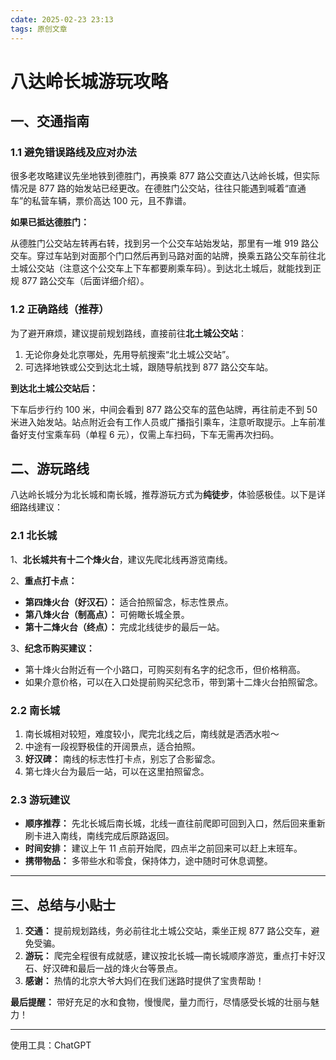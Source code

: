 ```yaml
---
cdate: 2025-02-23 23:13
tags: 原创文章 
---
```


# 八达岭长城游玩攻略

## 一、交通指南

### 1.1 避免错误路线及应对办法

很多老攻略建议先坐地铁到德胜门，再换乘 877 路公交直达八达岭长城，但实际情况是 877 路的始发站已经更改。在德胜门公交站，往往只能遇到喊着“直通车”的私营车辆，票价高达 100 元，且不靠谱。

**如果已抵达德胜门：**

从德胜门公交站左转再右转，找到另一个公交车站始发站，那里有一堆 919 路公交车。穿过车站到对面那个门口然后再到马路对面的站牌，换乘五路公交车前往北土城公交站（注意这个公交车上下车都要刷乘车码）。到达北土城后，就能找到正规 877 路公交车（后面详细介绍）。

### 1.2 正确路线（推荐）

为了避开麻烦，建议提前规划路线，直接前往**北土城公交站**：

1. 无论你身处北京哪处，先用导航搜索“北土城公交站”。
2. 可选择地铁或公交到达北土城，跟随导航找到 877 路公交车站。

**到达北土城公交站后：**

下车后步行约 100 米，中间会看到 877 路公交车的蓝色站牌，再往前走不到 50 米进入始发站。站点附近会有工作人员或广播指引乘车，注意听取提示。上车前准备好支付宝乘车码（单程 6 元），仅需上车扫码，下车无需再次扫码。

## 二、游玩路线

八达岭长城分为北长城和南长城，推荐游玩方式为**纯徒步**，体验感极佳。以下是详细路线建议：

### 2.1 北长城

1、**北长城共有十二个烽火台**，建议先爬北线再游览南线。

2、**重点打卡点：**

- **第四烽火台（好汉石）：** 适合拍照留念，标志性景点。
- **第八烽火台（制高点）：** 可俯瞰长城全景。
- **第十二烽火台（终点）：** 完成北线徒步的最后一站。

3、**纪念币购买建议：**

- 第十烽火台附近有一个小路口，可购买刻有名字的纪念币，但价格稍高。
- 如果介意价格，可以在入口处提前购买纪念币，带到第十二烽火台拍照留念。

### 2.2 南长城

1. 南长城相对较短，难度较小，爬完北线之后，南线就是洒洒水啦～
2. 中途有一段视野极佳的开阔景点，适合拍照。
3. **好汉碑：** 南线的标志性打卡点，别忘了合影留念。
4. 第七烽火台为最后一站，可以在这里拍照留念。

### 2.3 游玩建议

- **顺序推荐：** 先北长城后南长城，北线一直往前爬即可回到入口，然后回来重新刷卡进入南线，南线完成后原路返回。
- **时间安排：** 建议上午 11 点前开始爬，四点半之前回来可以赶上末班车。
- **携带物品：** 多带些水和零食，保持体力，途中随时可休息调整。

---

## 三、总结与小贴士

1. **交通：** 提前规划路线，务必前往北土城公交站，乘坐正规 877 路公交车，避免受骗。
2. **游玩：** 爬完全程很有成就感，建议按北长城—南长城顺序游览，重点打卡好汉石、好汉碑和最后一战的烽火台等景点。
3. **感谢：** 热情的北京大爷大妈们在我们迷路时提供了宝贵帮助！

**最后提醒：** 带好充足的水和食物，慢慢爬，量力而行，尽情感受长城的壮丽与魅力！

---

使用工具：ChatGPT